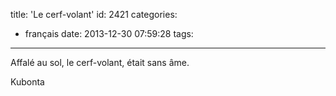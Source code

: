 title: 'Le cerf-volant'
id: 2421
categories:
  - français
date: 2013-12-30 07:59:28
tags:
---

Affalé au sol,
le cerf-volant,
était sans âme.

Kubonta